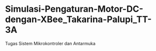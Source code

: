 # Simulasi-Pengaturan-Motor-DC-dengan-XBee_Takarina-Palupi_TT-3A
Tugas Sistem Mikrokontroler dan Antarmuka
